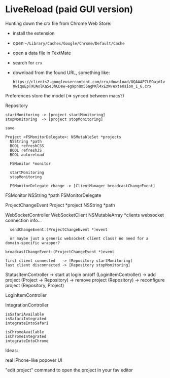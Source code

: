 LiveReload (paid GUI version)
=============================

Hunting down the crx file from Chrome Web Store:

* install the extension
* open `~/Library/Caches/Google/Chrome/Default/Cache`
* open a data file in TextMate
* search for `crx`
* download from the found URL, something like:

      https://clients2.googleusercontent.com/crx/download/OQAAAP7LEOajd1v0yz2cqUXd8G_fJDnxSckZ9aB21rIRYJtibrBHokesrCY3MzgSZW4SiJF5ZfqTntmn-0wiquEpTXUAxlKa5e3hCDew-eg9pnQm55agMKl4xEzW/extension_1_6.crx

Preferences store the model (=> synced between macs?)

  Repository

    startMonitoring -> [project startMonitoring]
    stopMonitoring  -> [project stopMonitoring]

    save

    Project <FSMonitorDelegate>: NSMutableSet *projects
      NSString *path
      BOOL refreshCSS
      BOOL refreshJS
      BOOL autoreload

      FSMonitor *monitor

      startMonitoring
      stopMonitoring

      FSMonitorDelegate change -> [ClientManager broadcastChangeEvent]

  FSMonitor
    NSString *path
  FSMonitorDelegate

  ProjectChangeEvent
    Project *project
    NSString *path

  WebSocketController
    WebSocketClient NSMutableArray *clients
      websocket connection info...

      sendChangeEvent:(ProjectChangeEvent *)event

      or maybe just a generic websocket client class? no need for a domain-specific wrapper?

    broadcastChangeEvent:(ProjectChangeEvent *)event

    first client connected   -> [Repository startMonitoring]
    last client disconnected -> [Repository stopMonitoring]

  StatusItemController
    -> start at login on/off (LoginItemController)
    -> add project (Project -> Repository)
    -> remove project (Repository)
    -> reconfigure project (Repository, Project)

  LoginItemController

  IntegrationController

    isSafariAvailable
    isSafariIntegrated
    integrateIntoSafari

    isChromeAvailable
    isChromeIntegrated
    integrateIntoChrome



Ideas:

  real iPhone-like popover UI

  "edit project" command to open the project in your fav editor

